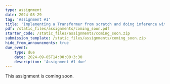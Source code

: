 ```yaml
---
type: assignment
date: 2024-08-29
tag: 'Assignment #1'
title: 'Implementing a Transformer from scratch and doing inference with the HuggingFace API'
pdf: /static_files/assignments/coming_soon.pdf
starter_code: /static_files/assignments/coming_soon.zip
submission_template: /static_files/assignments/coming_soon.zip
hide_from_announcments: true
due_event: 
    type: due
    date: 2024-09-05T14:00:00+3:30
    description: 'Assignment #1 due'
---
```


This assignment is coming soon.
